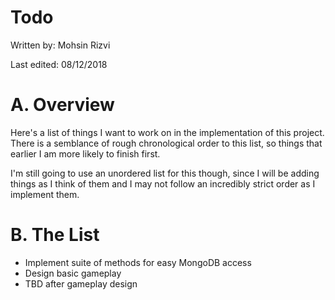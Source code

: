 # Todo

Written by: Mohsin Rizvi

Last edited: 08/12/2018

# A. Overview

Here's a list of things I want to work on in the implementation of this 
project. There is a semblance of rough chronological order to this list, 
so things that earlier I am more likely to finish first.

I'm still going to use an unordered list for this though, since I will be 
adding things as I think of them and I may not follow an incredibly strict 
order as I implement them.

# B. The List

- Implement suite of methods for easy MongoDB access
- Design basic gameplay
- TBD after gameplay design
